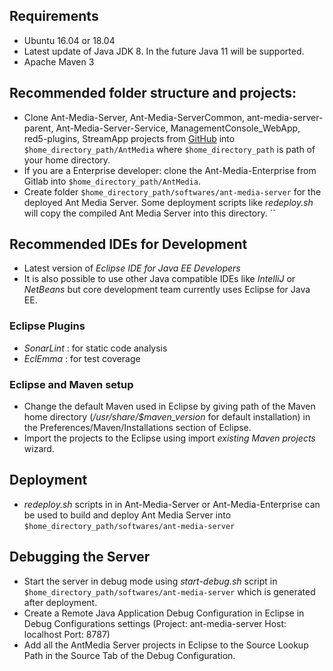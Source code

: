 ## Requirements
* Ubuntu 16.04 or 18.04
* Latest update of Java JDK 8. In the future Java 11 will be supported.
* Apache Maven 3
## Recommended folder structure and projects:
* Clone Ant-Media-Server, Ant-Media-ServerCommon, ant-media-server-parent,  Ant-Media-Server-Service, ManagementConsole_WebApp, red5-plugins, StreamApp projects from [GitHub](https://github.com/ant-media) into `$home_directory_path/AntMedia` where `$home_directory_path` is path of your home directory.
* If you are a Enterprise developer: clone the Ant-Media-Enterprise from Gitlab into `$home_directory_path/AntMedia`.
* Create folder `$home_directory_path/softwares/ant-media-server` for the deployed Ant Media Server. Some deployment scripts like _redeploy.sh_ will copy the compiled Ant Media Server into this directory.
``
## Recommended IDEs for Development
* Latest version of _Eclipse IDE for Java EE Developers_
* It is also possible to use other Java compatible IDEs like _IntelliJ_ or _NetBeans_ but core development team currently uses Eclipse for Java EE.
### Eclipse Plugins
* _SonarLint_ : for static code analysis
* _EclEmma_ : for test coverage
### Eclipse and Maven setup
* Change the default Maven used in Eclipse by giving path of the Maven home directory (_/usr/share/$maven_version_ for default installation) in the Preferences/Maven/Installations section of Eclipse.
* Import the projects to the Eclipse using import _existing Maven projects_ wizard.
## Deployment
* _redeploy.sh_ scripts in in Ant-Media-Server or Ant-Media-Enterprise can be used to build and deploy Ant Media Server into `$home_directory_path/softwares/ant-media-server`
## Debugging the Server
* Start the server in debug mode using _start-debug.sh_ script in `$home_directory_path/softwares/ant-media-server` which is generated after deployment.
* Create a Remote Java Application Debug Configuration in Eclipse in Debug Configurations settings (Project: ant-media-server Host: localhost Port: 8787)
* Add all the AntMedia Server projects in Eclipse to the Source Lookup Path in the Source Tab of the Debug Configuration.
